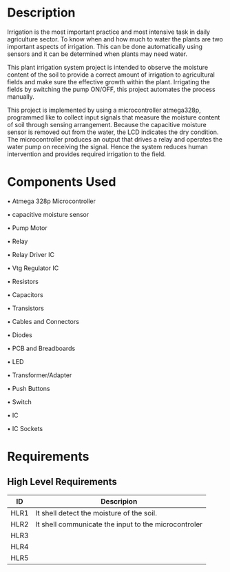 # Description

Irrigation is the most important practice and most intensive task in daily agriculture sector. To know when and how much to water the plants are two important aspects of irrigation. This can be done automatically using sensors and it can be determined when plants may need water. 

This plant irrigation system project is intended to observe the moisture content of the soil to provide a correct amount of irrigation to agricultural fields and make sure the effective growth within the plant. Irrigating the fields by switching the pump ON/OFF, this project automates the process manually. 

This project is implemented by using a microcontroller atmega328p, programmed like to collect input signals that measure the moisture content of soil through sensing arrangement. Because the capacitive moisture sensor is removed out from the water, the LCD indicates the dry condition. The microcontroller produces an output that drives a relay and operates the water pump on receiving the signal. Hence the system reduces human intervention and provides required irrigation to the field.

# Components Used

•	Atmega 328p Microcontroller

•	capacitive moisture sensor

•	Pump Motor

•	Relay

•	Relay Driver IC

•	Vtg Regulator IC

•	Resistors

•	Capacitors

•	Transistors

•	Cables and Connectors

•	Diodes

•	PCB and Breadboards

•	LED

•	Transformer/Adapter

•	Push Buttons

•	Switch

•	IC

•	IC Sockets

# Requirements

## High Level Requirements

| **ID** | **Descripion** |
| --- | --- |
| HLR1 |  It shell detect the moisture of the soil.     | 
| HLR2 |  It shell communicate the input to the microcontroler     | 
| HLR3 |       | 
| HLR4 |       | 
| HLR5 |       | 









